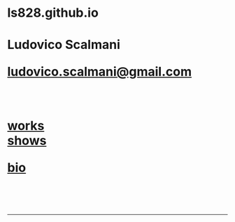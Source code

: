 # ls828.github.io


<h1>Ludovico Scalmani<br>

ludovico.scalmani@gmail.com<br>

<br>

<a rel="history" href="works">works</a><br><a rel="history" href="shows">shows</a><br>

<a href="bio" rel="history">bio</a></h1><br>

<br>

<hr>

